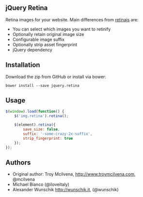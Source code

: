 ## jQuery Retina
Retina images for your website. Main differences from [retinajs](http://retinajs.com) are:

* You can select which images you want to retinify
* Optionally retain original image size
* Configurable image suffix
* Optionally strip asset fingerprint
* jQuery dependency

## Installation
Download the zip from GitHub or install via bower:
```
bower install --save jquery.retina
```
## Usage

```javascript
$(window).load(function() {
	$('img.retina').retina();

	$(element).retina({
		save_size: false,
		suffix: '-some-crazy-2x-suffix',
		strip_fingerprint: true
	});
});
```

## Authors

* Original author: Troy Mcilvena, http://www.troymcilvena.com, @mcilvena
* Michael Bianco (@iloveitaly)
* Alexander Wunschik http://wunschik.it, (@wunschik)
 
